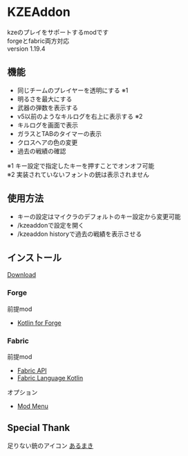 # KZEAddon
kzeのプレイをサポートするmodです  
forgeとfabric両方対応  
version 1.19.4

## 機能
 - 同じチームのプレイヤーを透明にする ※1
 - 明るさを最大にする
 - 武器の弾数を表示する
 - v5以前のようなキルログを右上に表示する ※2
 - キルログを画面で表示
 - ガラスとTABのタイマーの表示
 - クロスヘアの色の変更
 - 過去の戦績の確認

※1 キー設定で指定したキーを押すことでオンオフ可能  
※2 実装されていないフォントの銃は表示されません

## 使用方法
 - キーの設定はマイクラのデフォルトのキー設定から変更可能
 - /kzeaddonで設定を開く
 - /kzeaddon historyで過去の戦績を表示させる

## インストール

[Download](https://github.com/tedo0627/KZEAddon/releases/latest)

### Forge
前提mod
 - [Kotlin for Forge](https://www.curseforge.com/minecraft/mc-mods/kotlin-for-forge)

### Fabric
前提mod
 - [Fabric API](https://www.curseforge.com/minecraft/mc-mods/fabric-api)
 - [Fabric Language Kotlin](https://www.curseforge.com/minecraft/mc-mods/fabric-language-kotlin)

オプション
 - [Mod Menu](https://modrinth.com/mod/modmenu)

## Special Thank
足りない銃のアイコン [あるまき](https://twitter.com/Arum4ki)
